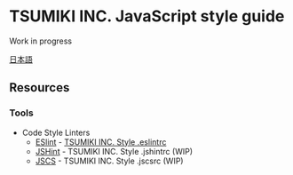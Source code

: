 # TSUMIKI INC. JavaScript style guide

Work in progress

[日本語](https://github.com/tsumikiinc/javascript/blob/master/README-ja.md)


## Resources

### Tools

* Code Style Linters
  * [ESlint](http://eslint.org/) - [TSUMIKI INC. Style .eslintrc](https://github.com/tsumikiinc/javascript/blob/master/linters/.eslintrc)
  * [JSHint](http://jshint.com/) - TSUMIKI INC. Style .jshintrc (WIP)
  * [JSCS](http://jscs.info/) - TSUMIKI INC. Style .jscsrc (WIP)
